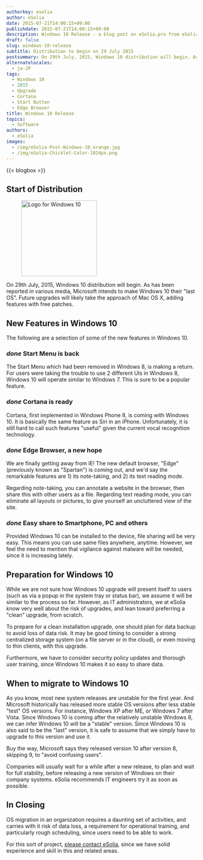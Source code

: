 ```yaml
---
authorkey: esolia
author: eSolia
date: 2015-07-21T14:00:15+09:00
publishdate: 2015-07-21T14:00:15+09:00
description: Windows 10 Release - a blog post on eSolia.pro from eSolia Inc.
draft: false
slug: windows-10-release
subtitle: Distribution to begin on 29 July 2015
postsummary: On 29th July, 2015, Windows 10 distribution will begin. As has been reported in various media, Microsoft intends to make Windows 10 their "last OS". Future upgrades will likely take the approach of Mac OS X, adding features with free patches.
alternatelocales:
  - ja-JP
tags:
  - Windows 10
  - 2015
  - Upgrade
  - Cortana
  - Start Button
  - Edge Browser
title: Windows 10 Release
topics:
  - Software
authors:
  - eSolia
images:
  - /img/eSolia-Post-Windows-10_orange.jpg
  - /img/eSolia-Chicklet-Color-1024px.png
---
```


{{< blogbox >}}

## Start of Distribution

<figure class="image-container">
<img class="materialboxed right responsive-img z-depth-1" width="200" data-caption="Windows 10 Logo" alt="Logo for Windows 10" src="/img/eSolia-Post-Windows-10_orange.jpg" >
</figure>

On 29th July, 2015, Windows 10 distribution will begin. As has been reported in various media, Microsoft intends to make Windows 10 their "last OS". Future upgrades will likely take the approach of Mac OS X, adding features with free patches.

## New Features in Windows 10

The following are a selection of some of the new features in Windows 10.

### <i class="material-icons small">done</i> Start Menu is back

The Start Menu which had been removed in Windows 8, is making a return. For users were taking the trouble to use 2 different UIs in Windows 8, Windows 10 will operate similar to Windows 7. This is sure to be a popular feature.

### <i class="material-icons small">done</i> Cortana is ready

Cortana, first implemented in Windows Phone 8, is coming with Windows 10. It is basically the same feature as Siri in an iPhone. Unfortunately, it is still hard to call such features "useful" given the current vocal recognition technology.

### <i class="material-icons small">done</i> Edge Browser, a new hope

We are finally getting away from IE! The new default browser, "Edge" (previously known as "Spartan") is coming out, and we'd say the remarkable features are 1) its note-taking, and 2) its text reading mode.

Regarding note-taking, you can annotate a website in the browser, then share this with other users as a file. Regarding text reading mode, you can eliminate all layouts or pictures, to give yourself an uncluttered view of the site.

### <i class="material-icons small">done</i> Easy share to Smartphone, PC and others

Provided Windows 10 can be installed to the device, file sharing will be very easy. This means you can use same files anywhere, anytime. However, we feel the need to mention that vigilance against malware will be needed, since it is increasing lately.

## Preparation for Windows 10

While we are not sure how Windows 10 upgrade will present itself to users (such as via a popup in the system tray or status bar), we assume it will be similar to the process so far. However, as IT administrators, we at eSolia know very well about the risk of upgrades, and lean toward preferring a "clean" upgrade, from scratch.

To prepare for a clean installation upgrade, one should plan for data backup to avoid loss of data risk. It may be good timing to consider a strong centralized storage system (on a file server or in the cloud), or even moving to thin clients, with this upgrade.  

Furthermore, we have to consider security policy updates and thorough user training, since Windows 10 makes it so easy to share data.

## When to migrate to Windows 10

As you know, most new system releases are unstable for the first year. And Microsoft historically has released more stable OS versions after less stable "test" OS versions. For instance, Windows XP after ME, or Windows 7 after Vista. Since Windows 10 is coming after the relatively unstable Windows 8, we can infer Windows 10 will be a "stable" version. Since Windows 10 is also said to be the "last" version, it is safe to assume that we simply have to upgrade to this version and use it.

Buy the way, Microsoft says they released version 10 after version 8, skipping 9, to "avoid confusing users".

Companies will usually wait for a while after a new release, to plan and wait for full stability, before releasing a new version of Windows on their company systems. eSolia recommends IT engineers try it as soon as possible.

## In Closing

OS migration in an organization requires a daunting set of activities, and carries with it risk of data loss, a requirement for operational training, and particularly rough scheduling, since users need to be able to work.

For this sort of project, [please contact eSolia](http://esolia.com/info-request/), since we have solid experience and skill in this and related areas.

